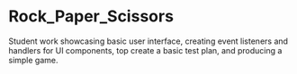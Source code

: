 # Rock_Paper_Scissors
Student work showcasing basic user interface, creating event listeners and handlers for UI components, top create a basic test plan, and producing a simple game. 
